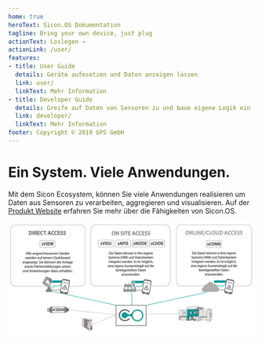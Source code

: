 ```yaml
---
home: true
heroText: Sicon.OS Dokumentation
tagline: Bring your own device, just plug
actionText: Loslegen →
actionLink: /user/
features:
- title: User Guide
  details: Geräte aufesetzen und Daten anzeigen lassen
  link: user/
  linkText: Mehr Information
- title: Developer Guide
  details: Greife auf Daten von Sensoren zu und baue eigene Logik ein
  link: developer/
  linkText: Mehr Information
footer: Copyright © 2019 GPS GmbH
---
```


# Ein System. Viele Anwendungen.

Mit dem Sicon Ecosystem, können Sie viele Anwendungen realisieren um Daten aus Sensoren zu verarbeiten, aggregieren und visualisieren.
Auf der [Produkt Website](https://gps-sttutgart.de) erfahren Sie mehr über die Fähigkeiten von Sicon.OS.

![](/access.jpg)
